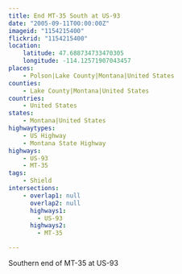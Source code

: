 ```yaml
---
title: End MT-35 South at US-93
date: "2005-09-11T00:00:00Z"
imageid: "1154215400"
flickrid: "1154215400"
location:
    latitude: 47.688734733470305
    longitude: -114.12571907043457
places:
    - Polson|Lake County|Montana|United States
counties:
    - Lake County|Montana|United States
countries:
    - United States
states:
    - Montana|United States
highwaytypes:
    - US Highway
    - Montana State Highway
highways:
    - US-93
    - MT-35
tags:
    - Shield
intersections:
    - overlap1: null
      overlap2: null
      highways1:
        - US-93
      highways2:
        - MT-35

---
```

Southern end of MT-35 at US-93